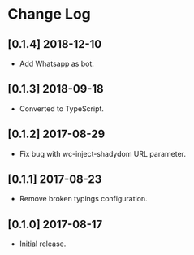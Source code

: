 # Change Log

<!-- ## Unreleased -->

## [0.1.4] 2018-12-10
* Add Whatsapp as bot.

## [0.1.3] 2018-09-18
* Converted to TypeScript.

## [0.1.2] 2017-08-29
* Fix bug with wc-inject-shadydom URL parameter.

## [0.1.1] 2017-08-23
* Remove broken typings configuration.

## [0.1.0] 2017-08-17
* Initial release.
